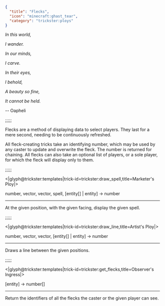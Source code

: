 ```json
{
  "title": "Flecks",
  "icon": "minecraft:ghast_tear",
  "category": "trickster:ploys"
}
```

*In this world,*

*I wander.*


*In our minds,*

*I carve.*


*In their eyes,*

*I behold,*


*A beauty so fine,*

*It cannot be held.*


-- Oapheli

;;;;;

Flecks are a method of displaying data to select players. 
They last for a mere second, needing to be continuously refreshed.


All fleck-creating tricks take an identifying number, which may be used by any caster to update and overwrite the fleck. 
The number is returned for chaining. 
All flecks can also take an optional list of players, or a sole player, for which the fleck will display only to them.

;;;;;

<|glyph@trickster:templates|trick-id=trickster:draw_spell,title=Marketer's Ploy|>

number, vector, vector, spell, [entity[] | entity] -> number

---

At the given position, with the given facing, display the given spell.

;;;;;

<|glyph@trickster:templates|trick-id=trickster:draw_line,title=Artist's Ploy|>

number, vector, vector, [entity[] | entity] -> number

---

Draws a line between the given positions.

;;;;;
 
<|glyph@trickster:templates|trick-id=trickster:get_flecks,title=Observer's Ingress|>

[entity] -> number[]

---

Return the identifiers of all the flecks the caster or the given player can see. 